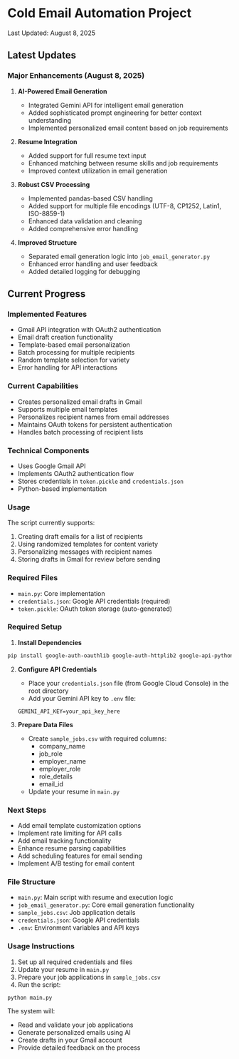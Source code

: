 # Cold Email Automation Project

Last Updated: August 8, 2025

## Latest Updates

### Major Enhancements (August 8, 2025)
1. **AI-Powered Email Generation**
   - Integrated Gemini API for intelligent email generation
   - Added sophisticated prompt engineering for better context understanding
   - Implemented personalized email content based on job requirements

2. **Resume Integration**
   - Added support for full resume text input
   - Enhanced matching between resume skills and job requirements
   - Improved context utilization in email generation

3. **Robust CSV Processing**
   - Implemented pandas-based CSV handling
   - Added support for multiple file encodings (UTF-8, CP1252, Latin1, ISO-8859-1)
   - Enhanced data validation and cleaning
   - Added comprehensive error handling

4. **Improved Structure**
   - Separated email generation logic into `job_email_generator.py`
   - Enhanced error handling and user feedback
   - Added detailed logging for debugging

## Current Progress

### Implemented Features
- Gmail API integration with OAuth2 authentication
- Email draft creation functionality
- Template-based email personalization
- Batch processing for multiple recipients
- Random template selection for variety
- Error handling for API interactions

### Current Capabilities
- Creates personalized email drafts in Gmail
- Supports multiple email templates
- Personalizes recipient names from email addresses
- Maintains OAuth tokens for persistent authentication
- Handles batch processing of recipient lists

### Technical Components
- Uses Google Gmail API
- Implements OAuth2 authentication flow
- Stores credentials in `token.pickle` and `credentials.json`
- Python-based implementation

### Usage
The script currently supports:
1. Creating draft emails for a list of recipients
2. Using randomized templates for content variety
3. Personalizing messages with recipient names
4. Storing drafts in Gmail for review before sending

### Required Files
- `main.py`: Core implementation
- `credentials.json`: Google API credentials (required)
- `token.pickle`: OAuth token storage (auto-generated)

### Required Setup

1. **Install Dependencies**
```bash
pip install google-auth-oauthlib google-auth-httplib2 google-api-python-client google.generativeai pandas python-dotenv
```

2. **Configure API Credentials**
   - Place your `credentials.json` file (from Google Cloud Console) in the root directory
   - Add your Gemini API key to `.env` file:
   ```
   GEMINI_API_KEY=your_api_key_here
   ```

3. **Prepare Data Files**
   - Create `sample_jobs.csv` with required columns:
     - company_name
     - job_role
     - employer_name
     - employer_role
     - role_details
     - email_id
   - Update your resume in `main.py`

### Next Steps
- Add email template customization options
- Implement rate limiting for API calls
- Add email tracking functionality
- Enhance resume parsing capabilities
- Add scheduling features for email sending
- Implement A/B testing for email content

### File Structure
- `main.py`: Main script with resume and execution logic
- `job_email_generator.py`: Core email generation functionality
- `sample_jobs.csv`: Job application details
- `credentials.json`: Google API credentials
- `.env`: Environment variables and API keys

### Usage Instructions
1. Set up all required credentials and files
2. Update your resume in `main.py`
3. Prepare your job applications in `sample_jobs.csv`
4. Run the script:
```bash
python main.py
```

The system will:
- Read and validate your job applications
- Generate personalized emails using AI
- Create drafts in your Gmail account
- Provide detailed feedback on the process
